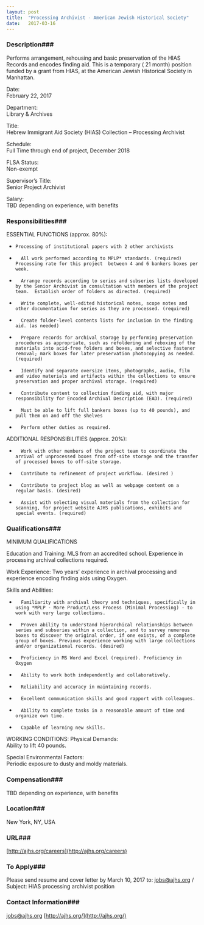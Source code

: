 ```yaml
---
layout: post
title:  "Processing Archivist - American Jewish Historical Society"
date:   2017-03-16
---
```


### Description###

Performs arrangement, rehousing and basic preservation of the HIAS Records and encodes finding aid.  This is a temporary ( 21 month) position funded by a grant from HIAS, at the American Jewish Historical Society in Manhattan.


Date:                         
February 22, 2017

Department:               
Library & Archives

Title:                        
Hebrew Immigrant Aid Society (HIAS) Collection – Processing Archivist

Schedule:                  
Full Time through end of project, December 2018

FLSA Status:              
Non-exempt

Supervisor’s Title:         
Senior Project Archivist

Salary:                       
TBD depending on experience, with benefits


### Responsibilities###

ESSENTIAL FUNCTIONS (approx. 80%):
-     Processing of institutional papers with 2 other archivists
-       All work performed according to MPLP* standards. (required) Processing rate for this project  between 4 and 6 bankers boxes per week.
-       Arrange records according to series and subseries lists developed by the Senior Archivist in consultation with members of the project team.  Establish order of folders as directed. (required)
-       Write complete, well-edited historical notes, scope notes and other documentation for series as they are processed. (required)
-       Create folder-level contents lists for inclusion in the finding aid. (as needed)
-       Prepare records for archival storage by performing preservation procedures as appropriate, such as refoldering and reboxing of the materials into acid-free folders and boxes, and selective fastener removal; mark boxes for later preservation photocopying as needed. (required)
-       Identify and separate oversize items, photographs, audio, film and video materials and artifacts within the collections to ensure preservation and proper archival storage. (required)
-       Contribute content to collection finding aid, with major responsibility for Encoded Archival Description (EAD). (required)
-       Must be able to lift full bankers boxes (up to 40 pounds), and pull them on and off the shelves
-       Perform other duties as required.
 
ADDITIONAL RESPONSIBILITIES (approx. 20%):  
-       Work with other members of the project team to coordinate the arrival of unprocessed boxes from off-site storage and the transfer of processed boxes to off-site storage.
-       Contribute to refinement of project workflow. (desired )
-       Contribute to project blog as well as webpage content on a regular basis. (desired)
-       Assist with selecting visual materials from the collection for scanning, for project website AJHS publications, exhibits and special events. (required)


### Qualifications###

MINIMUM QUALIFICATIONS
 
Education and Training:  MLS from an accredited school. Experience in processing archival collections required.
 
Work Experience: Two years’ experience in archival processing and experience encoding finding aids using Oxygen.
 
Skills and Abilities: 
-       Familiarity with archival theory and techniques, specifically in using *MPLP - More Product/Less Process (Minimal Processing) - to work with very large collections.
-       Proven ability to understand hierarchical relationships between series and subseries within a collection, and to survey numerous boxes to discover the original order, if one exists, of a complete group of boxes. Previous experience working with large collections and/or organizational records. (desired)
-       Proficiency in MS Word and Excel (required). Proficiency in Oxygen
-       Ability to work both independently and collaboratively.
-       Reliability and accuracy in maintaining records.
-       Excellent communication skills and good rapport with colleagues.
-       Ability to complete tasks in a reasonable amount of time and organize own time.
-       Capable of learning new skills.

WORKING CONDITIONS: 
Physical Demands:  
Ability to lift 40 pounds.

Special Environmental Factors:         
Periodic exposure to dusty and moldy materials.


### Compensation###

TBD depending on experience, with benefits


### Location###

New York, NY, USA


### URL###

 [http://ajhs.org/careers](http://ajhs.org/careers)

### To Apply###

Please send resume and cover letter by March 10, 2017 to:
jobs@ajhs.org / Subject: HIAS processing archivist position




### Contact Information###

jobs@ajhs.org
[http://ajhs.org/](http://ajhs.org/)

